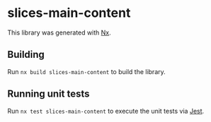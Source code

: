 # slices-main-content

This library was generated with [Nx](https://nx.dev).

## Building

Run `nx build slices-main-content` to build the library.

## Running unit tests

Run `nx test slices-main-content` to execute the unit tests via [Jest](https://jestjs.io).
